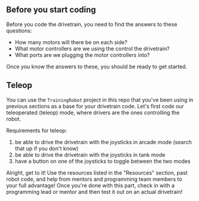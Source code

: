 ## Before you start coding

Before you code the drivetrain, you need to find the answers to these questions:

- How many motors will there be on each side?
- What motor controllers are we using the control the drivetrain?
- What ports are we plugging the motor controllers into?

Once you know the answers to these, you should be ready to get started.

## Teleop

You can use the `TrainingRobot` project in this repo that you've been using in previous sections as a base for your drivetrain code. Let's first code our teleoperated (teleop) mode, where drivers are the ones controlling the robot.

Requirements for teleop:

1. be able to drive the drivetrain with the joysticks in arcade mode (search that up if you don't know)
2. be able to drive the drivetrain with the joysticks in tank mode
3. have a button on one of the joysticks to toggle between the two modes

Alright, get to it! Use the resources listed in the "Resources" section, past robot code, and help from mentors and programming team members to your full advantage! Once you're done with this part, check in with a programming lead or mentor and then test it out on an actual drivetrain!
